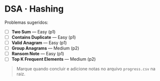 # DSA · Hashing

Problemas sugeridos:

- [ ] **Two Sum** — Easy (p1)
- [ ] **Contains Duplicate** — Easy (p1)
- [ ] **Valid Anagram** — Easy (p1)
- [ ] **Group Anagrams** — Medium (p2)
- [ ] **Ransom Note** — Easy (p1)
- [ ] **Top K Frequent Elements** — Medium (p2)

> Marque quando concluir e adicione notas no arquivo `progress.csv` na raiz.

